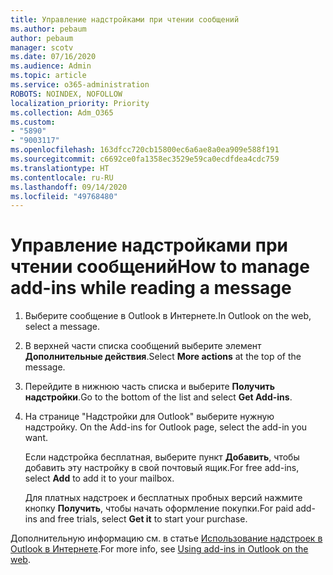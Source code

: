```yaml
---
title: Управление надстройками при чтении сообщений
ms.author: pebaum
author: pebaum
manager: scotv
ms.date: 07/16/2020
ms.audience: Admin
ms.topic: article
ms.service: o365-administration
ROBOTS: NOINDEX, NOFOLLOW
localization_priority: Priority
ms.collection: Adm_O365
ms.custom:
- "5890"
- "9003117"
ms.openlocfilehash: 163dfcc720cb15800ec6a6ae8a0ea909e588f191
ms.sourcegitcommit: c6692ce0fa1358ec3529e59ca0ecdfdea4cdc759
ms.translationtype: HT
ms.contentlocale: ru-RU
ms.lasthandoff: 09/14/2020
ms.locfileid: "49768480"
---
```

# <a name="how-to-manage-add-ins-while-reading-a-message"></a><span data-ttu-id="48bbf-102">Управление надстройками при чтении сообщений</span><span class="sxs-lookup"><span data-stu-id="48bbf-102">How to manage add-ins while reading a message</span></span>

1. <span data-ttu-id="48bbf-103">Выберите сообщение в Outlook в Интернете.</span><span class="sxs-lookup"><span data-stu-id="48bbf-103">In Outlook on the web, select a message.</span></span>
    
2. <span data-ttu-id="48bbf-104">В верхней части списка сообщений выберите элемент **Дополнительные действия**.</span><span class="sxs-lookup"><span data-stu-id="48bbf-104">Select **More actions** at the top of the message.</span></span>

3. <span data-ttu-id="48bbf-105">Перейдите в нижнюю часть списка и выберите **Получить надстройки**.</span><span class="sxs-lookup"><span data-stu-id="48bbf-105">Go to the bottom of the list and select **Get Add-ins**.</span></span>
    
4. <span data-ttu-id="48bbf-106">На странице "Надстройки для Outlook" выберите нужную надстройку. </span><span class="sxs-lookup"><span data-stu-id="48bbf-106">On the Add-ins for Outlook page, select the add-in you want.</span></span>
    
    <span data-ttu-id="48bbf-107">Если надстройка бесплатная, выберите пункт **Добавить**, чтобы добавить эту настройку в свой почтовый ящик.</span><span class="sxs-lookup"><span data-stu-id="48bbf-107">For free add-ins, select **Add** to add it to your mailbox.</span></span>
    
    <span data-ttu-id="48bbf-108">Для платных надстроек и бесплатных пробных версий нажмите кнопку **Получить**, чтобы начать оформление покупки.</span><span class="sxs-lookup"><span data-stu-id="48bbf-108">For paid add-ins and free trials, select **Get it** to start your purchase.</span></span>
    
<span data-ttu-id="48bbf-109">Дополнительную информацию см. в статье [Использование надстроек в Outlook в Интернете](https://support.microsoft.com/office/using-add-ins-in-outlook-on-the-web-8f2ce816-5df4-44a5-958c-f7f9d6dabdce).</span><span class="sxs-lookup"><span data-stu-id="48bbf-109">For more info, see [Using add-ins in Outlook on the web](https://support.microsoft.com/office/using-add-ins-in-outlook-on-the-web-8f2ce816-5df4-44a5-958c-f7f9d6dabdce).</span></span>